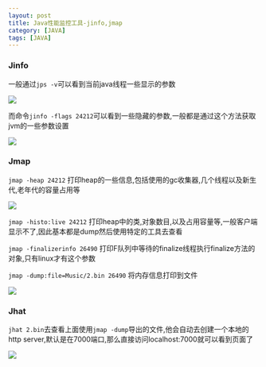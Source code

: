 ```yaml
---
layout: post
title: Java性能监控工具-jinfo,jmap
category: [JAVA]
tags: [JAVA]
---
```


### Jinfo

一般通过```jps -v```可以看到当前java线程一些显示的参数

![](http://pic.woowen.com/jpsv.png)

而命令```jinfo -flags 24212```可以看到一些隐藏的参数,一般都是通过这个方法获取jvm的一些参数设置

![](http://pic.woowen.com/jinfoflag.png)

### Jmap

```jmap -heap 24212``` 打印heap的一些信息,包括使用的gc收集器,几个线程以及新生代,老年代的容量占用等

![](http://pic.woowen.com/jmapheap.png)

```jmap -histo:live 24212``` 打印heap中的类,对象数目,以及占用容量等,一般客户端显示不了,因此基本都是dump然后使用特定的工具去查看

```jmap -finalizerinfo 26490``` 打印F队列中等待的finalize线程执行finalize方法的对象,只有linux才有这个参数

```jmap -dump:file=Music/2.bin 26490``` 将内存信息打印到文件

![](http://pic.woowen.com/jmapdump.png)

### Jhat

```jhat 2.bin```去查看上面使用```jmap -dump```导出的文件,他会自动去创建一个本地的http server,默认是在7000端口,那么直接访问localhost:7000就可以看到页面了

![](http://pic.woowen.com/jhat1.png)